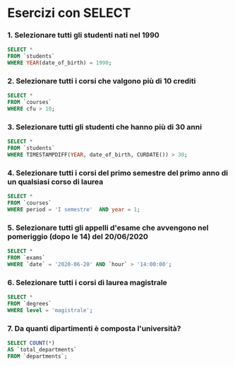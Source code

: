 # Esercizi con SELECT

### 1. Selezionare tutti gli studenti nati nel 1990
```sql
SELECT *
FROM `students`
WHERE YEAR(date_of_birth) = 1990;
```
### 2. Selezionare tutti i corsi che valgono più di 10 crediti
```sql
SELECT * 
FROM `courses` 
WHERE cfu > 10;
```
### 3. Selezionare tutti gli studenti che hanno più di 30 anni
```sql
SELECT * 
FROM `students` 
WHERE TIMESTAMPDIFF(YEAR, date_of_birth, CURDATE()) > 30;
```
### 4. Selezionare tutti i corsi del primo semestre del primo anno di un qualsiasi corso di laurea
```sql
SELECT * 
FROM `courses` 
WHERE period = 'I semestre'  AND year = 1;
```
### 5. Selezionare tutti gli appelli d'esame che avvengono nel pomeriggio (dopo le 14) del 20/06/2020
```sql
SELECT * 
FROM `exams`
WHERE `date` = '2020-06-20' AND `hour` > '14:00:00';
```
### 6. Selezionare tutti i corsi di laurea magistrale
```sql
SELECT * 
FROM `degrees` 
WHERE level = 'magistrale';
```
### 7. Da quanti dipartimenti è composta l'università?
```sql
SELECT COUNT(*) 
AS `total_departments` 
FROM `departments`;
```

